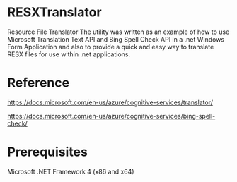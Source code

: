 # RESXTranslator
Resource File Translator
The utility was written as an example of how to use Microsoft Translation Text API and Bing Spell Check API in a .net Windows 
Form Application and also to provide a quick and easy way to translate RESX files for use within .net applications.


# Reference
https://docs.microsoft.com/en-us/azure/cognitive-services/translator/ 

https://docs.microsoft.com/en-us/azure/cognitive-services/bing-spell-check/


# Prerequisites
Microsoft .NET Framework 4 (x86 and x64)
